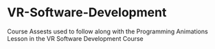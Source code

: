 # VR-Software-Development
Course Assests used to follow along with the Programming Animations Lesson in the VR Software Development Course
